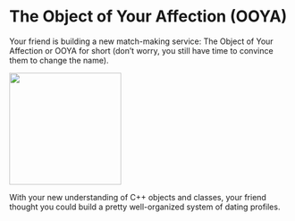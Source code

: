 # The Object of Your Affection (OOYA)

Your friend is building a new match-making service: The Object of Your Affection or OOYA for short (don’t worry, you still have time to convince them to change the name).

<img src="https://content.codecademy.com/courses/learn-cpp/classes-and-objects/ooya.gif" width="200px" height="200px"/>

With your new understanding of C++ objects and classes, your friend thought you could build a pretty well-organized system of dating profiles.
